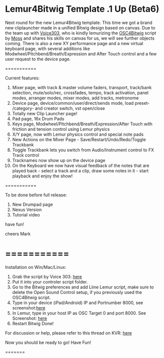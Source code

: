 Lemur4Bitwig Template .1 Up (Beta6)
===========



Next round for the new Lemur4Bitwig template. This time we got a brand new cliplauncher made in a unified Bitwig design
based on canvas. Due to the team up with <a href="https://github.com/csvance/Lemur4Bitwig">Voice303</a>, who is kindly lemurizing the <a href="https://github.com/git-moss/OSC4Bitwig">OSC4Bitwig</a> script by <a href="http://www.mossgrabers.de/Software/Bitwig/Bitwig.html">Moss</a> and shares
his skills on canvas for us, we will see further objects coming. There is also a new XY performance page and 
a new virtual keyboard page, with several additions like Modwheel/Pitchbend/Breath/Expression and After Touch control and a few user request to the device page.</p>




===========

Current features:

1.  Mixer page, with track & master volume faders, transport, track/bank selection, mute/solo/rec, crossfades, tempo,
    track activation, panel modes, arranger modes, mixer modes, add tracks, metronome
2.  Device page, device/common/user/direct/sends mode, load preset- /category- and creator switch, vst open/close
3.  Totally new Clip Launcher page!
5.  Pad page, 16x Drum Pads
6.  Keys page, Modwheel/Pitchbend/Breath/Expression/After Touch with friction and tension control using Lemur physics
7.  X/Y page, now with Lemur physics control and special note pads
8.  New Actions on the Mixer Page - Save/Restart/Undo/Redo/Toggle Trackbank
9.  Toggle Trackbank lets you switch from Audio/Instrument control to FX Track control
10. Tracknames now show up on the device page
11. On the Keyboard we now have visual feedback of the notes that are played back - select a track and a clip, draw some 
    notes in it - start playback and enjoy the show! 



===========

To be done before full release:

1. New Drumpad page
2. Nexus Version
3. Tutorial video

have fun!

cheers Mark

===========
===========

Installation on Win/Mac/Linux:

1. Grab the script by Voice 303: <a href="https://github.com/csvance/Lemur4Bitwig">here</a>
2. Put it into your controler script folder.
3. Go to the Bitwig preferences and add Liine Lemur script, make sure to delete the Open Sound Control setup, if you 
   previously used the OSC4Bitwig script.
4. Type in your device (iPad/Android) IP and Portnumber 8000, see screenshot:<a href="https://raw.githubusercontent.com/Lucid-Network/Lemur4Bitwig-Template/master/images/Lemur-Setup.png">here</a></li>
5. In Lemur, type in your host IP as OSC Target 0 and port 8000.
   See Screenshot: <a href="https://raw.githubusercontent.com/Lucid-Network/Lemur4Bitwig-Template/master/images/2014-12-06%2014.34.20.jpg">here</a>
6. Restart Bitwig
Done!





For discussion or help, please refer to this thread on 
KVR:  <a href="http://www.kvraudio.com/forum/viewtopic.php?f=259&t=420303&p=5873588#p5873588">here</a>
 





Now you should be ready to go! Have Fun!


=======




